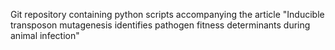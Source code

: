 Git repository containing python scripts accompanying the article "Inducible transposon mutagenesis identifies pathogen fitness determinants during animal infection"
